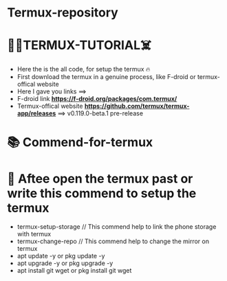 # Termux-repository

# 🥵🔥TERMUX-TUTORIAL☠️

* Here the is the all code, for setup the termux 🔥
* First download the termux in a genuine process, like F-droid or termux-offical website
* Here I gave you links ==> 
* F-droid link **https://f-droid.org/packages/com.termux/**
* Termux-offical website **https://github.com/termux/termux-app/releases** ==> v0.119.0-beta.1 pre-release

# 📚 Commend-for-termux

# 🌸 Aftee open the termux past or write this commend to setup the termux
* termux-setup-storage // This commend help to link the phone storage with termux
* termux-change-repo // This commend help to change the mirror on termux
* apt update -y or pkg update -y 
* apt upgrade -y or pkg upgrade -y 
* apt install git wget or pkg install git wget
 
 
